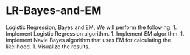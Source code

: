 # LR-Bayes-and-EM
Logistic Regression, Bayes and EM, We will perform the following: 1. Implement Logistic Regression algorithm. 1. Implement EM algorithm. 1. Implement Navie Bayes algorithm that uses EM for calculating the likelihood. 1. Visualize the results.
